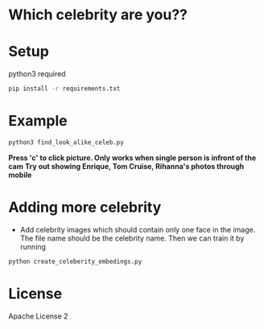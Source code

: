 # Which celebrity are you??

# Setup

python3 required

```bash
pip install -r requirements.txt
```

# Example

```py
python3 find_look_alike_celeb.py
```
__Press 'c' to click picture. Only works when single person is infront of the cam__
__Try out showing Enrique, Tom Cruise, Rihanna's photos through mobile__

# Adding more celebrity

- Add celebrity images which should contain only one face in the image. The file name should be the celebrity name. Then we can train it by running
```py
python create_celeberity_embedings.py  
```

# License

Apache License 2
